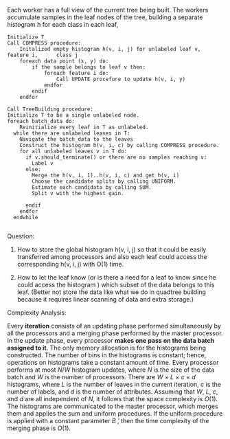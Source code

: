 Each worker has a full view of the current tree being built. The workers accumulate samples in the leaf nodes of the tree, building a separate histogram h for each class in each leaf,

```pseudocode
Initialize T
Call COMPRESS procedure:
	Initalized empty histogram h(v, i, j) for unlabeled leaf v, feature i, 		class j
	foreach data point (x, y) do:
		if the sample belongs to leaf v then:
			foreach feature i do:
				Call UPDATE procefure to update h(v, i, y)
			endfor
		endif
	endfor

Call TreeBuilding procedure:
Initialize T to be a single unlabeled node.
foreach batch_data do:
	Reinitialize every leaf in T as unlabeled.
  while there are unlabeled leaves in T:
    Navigate the batch_data to the leaves
    Construct the histogram h(v, i, c) by calling COMPRESS procedure.
    for all unlabeled leaves v in T do:
      if v.should_terminate() or there are no samples reaching v:
        Label v
      else:
        Merge the h(v, i, 1)..h(v, i, c) and get h(v, i)
        Choose the candidate splits by calling UNIFORM.
        Estimate each candidata by calling SUM.
        Split v with the highest gain.
        
      endif
    endfor
  endwhile
	
```

Question:

1) How to store the global histogram h(v, i, j) so that it could be easily transferred among processors and also each leaf could access the corresponding h(v, i, j) with O(1) time.

2) How to let the leaf know (or is there a need for a leaf to know since he could access the histogram ) which subset of the data belongs to this leaf. (Better not store the data like what we do in quadtree building because it requires linear scanning of data and extra storage.)



Complexity Analysis:

Every **iteration** consists of an updating phase performed simultaneously by all the processors and a merging phase performed by the master processor. In the update phase, every processor **makes one pass on the data batch assigned to it**. The only memory allocation is for the histograms being constructed. The number of bins in the histograms is constant; hence, operations on histograms take a constant amount of time. Every processor performs at most *N*/*W* histogram updates, where *N* is the size of the data batch and *W* is the number of processors. There are *W* × *L* × *c* × *d* histograms, where *L* is the number of leaves in the current iteration, *c* is the number of labels, and *d* is the number of attributes. Assuming that *W*, *L*, *c*, and *d* are all independent of *N*, it follows that the space complexity is *O*(1).  The histograms are communicated to the master processor, which merges them and applies the sum and uniform procedures. If the uniform procedure is applied with a constant parameter *B* ̃, then the time complexity of the merging phase is *O*(1). 
